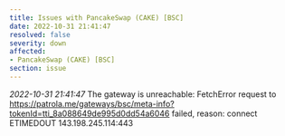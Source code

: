 ```yaml
---
title: Issues with PancakeSwap (CAKE) [BSC]
date: 2022-10-31 21:41:47
resolved: false
severity: down
affected:
- PancakeSwap (CAKE) [BSC]
section: issue
---
```


*2022-10-31 21:41:47* The gateway is unreachable: FetchError request to https://patrola.me/gateways/bsc/meta-info?tokenId=tti_8a088649de995d0dd54a6046 failed, reason: connect ETIMEDOUT 143.198.245.114:443
